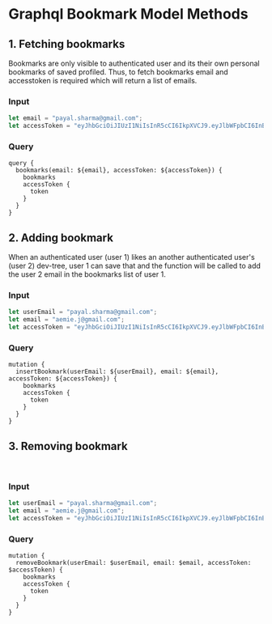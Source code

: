 # Graphql Bookmark Model Methods 

## 1. Fetching bookmarks 
Bookmarks are only visible to authenticated user and its their own personal bookmarks of saved profiled. Thus, to fetch bookmarks email and accesstoken is required which will return a list of emails.
<br/>

### Input 
```javascript
let email = "payal.sharma@gmail.com";
let accessToken = "eyJhbGciOiJIUzI1NiIsInR5cCI6IkpXVCJ9.eyJlbWFpbCI6InBheWFsLnNoYXJtYUBnbWFpbC5jb20iLCJpYXQiOjE2MzU2MDI2ODQsImV4cCI6MTYzNTYwMzI4NH0.Jh7tGL05g_i_wyv-0Db94zxpy5IfoHgtXhEq_c1pYsc";
```

### Query 
```
query {
  bookmarks(email: ${email}, accessToken: ${accessToken}) {
    bookmarks
    accessToken {
      token
    }
  }
}
```

## 2. Adding bookmark
When an authenticated user (user 1) likes an another authenticated user's (user 2) dev-tree, user 1 can save that and the function will be called to add the user 2 email in the bookmarks list of user 1.
<br/>

### Input
```javascript
let userEmail = "payal.sharma@gmail.com";
let email = "aemie.j@gmail.com";
let accessToken = "eyJhbGciOiJIUzI1NiIsInR5cCI6IkpXVCJ9.eyJlbWFpbCI6InBheWFsLnNoYXJtYUBnbWFpbC5jb20iLCJpYXQiOjE2MzU2MDI2ODQsImV4cCI6MTYzNTYwMzI4NH0.Jh7tGL05g_i_wyv-0Db94zxpy5IfoHgtXhEq_c1pYsc";
```

### Query
```
mutation {
  insertBookmark(userEmail: ${userEmail}, email: ${email}, accessToken: ${accessToken}) {
    bookmarks
    accessToken {
      token
    }
  }
}
```

## 3. Removing bookmark
<br/>

### Input
```javascript
let userEmail = "payal.sharma@gmail.com";
let email = "aemie.j@gmail.com";
let accessToken = "eyJhbGciOiJIUzI1NiIsInR5cCI6IkpXVCJ9.eyJlbWFpbCI6InBheWFsLnNoYXJtYUBnbWFpbC5jb20iLCJpYXQiOjE2MzU2MDI2ODQsImV4cCI6MTYzNTYwMzI4NH0.Jh7tGL05g_i_wyv-0Db94zxpy5IfoHgtXhEq_c1pYsc";
```

### Query 
```
mutation {
  removeBookmark(userEmail: $userEmail, email: $email, accessToken: $accessToken) {
    bookmarks
    accessToken {
      token
    }
  }
}
```